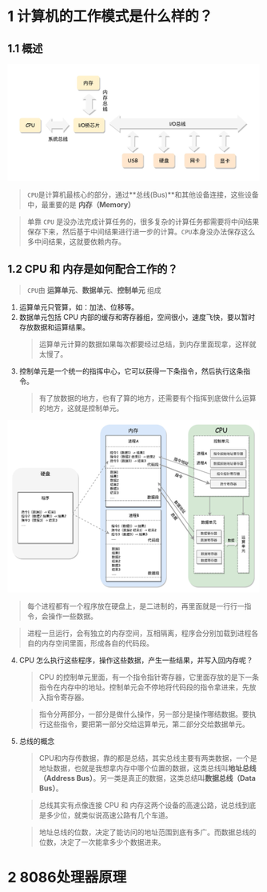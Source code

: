 # 1 计算机的工作模式是什么样的？
## 1.1 概述
![计算机硬件架构图](./../img/计算机硬件架构图.jpeg)

>`CPU`是计算机最核心的部分，通过**总线(Bus)**和其他设备连接，这些设备中，最重要的是 **内存（Memory）**

> 单靠 `CPU` 是没办法完成计算任务的，很多复杂的计算任务都需要将中间结果保存下来，然后基于中间结果进行进一步的计算。`CPU`本身没办法保存这么多中间结果，这就要依赖内存。

## 1.2 CPU 和 内存是如何配合工作的？
>`CPU`由 **运算单元**、**数据单元**、**控制单元** 组成
1. 运算单元只管算，如：加法、位移等。
2. 数据单元包括 CPU 内部的缓存和寄存器组，空间很小，速度飞快，要以暂时存放数据和运算结果。
   >运算单元计算的数据如果每次都要经过总结，到内存里面现拿，这样就太慢了。
3. 控制单元是一个统一的指挥中心，它可以获得一下条指令，然后执行这条指令。
   >有了放数据的地方，也有了算的地方，还需要有个指挥到底做什么运算的地方，这就是控制单元。

![CPU内存协作图](../img/CPU内存协作图.jpeg)

>每个进程都有一个程序放在硬盘上，是二进制的，再里面就是一行行一指令，会操作一些数据。

>进程一旦运行，会有独立的内存空间，互相隔离，程序会分别加载到进程各自的内存空间里面，形成各自的代码段。

4. CPU 怎么执行这些程序，操作这些数据，产生一些结果，并写入回内存呢？
   >CPU 的控制单元里面，有一个指令指针寄存器，它里面存放的是下一条指令在内存中的地址。控制单元会不停地将代码段的指令拿进来，先放入指令寄存器。

   >指令分两部分，一部分是做什么操作，另一部分是操作哪结数据。要执行这些指令，要把第一部分交给运算单元，第二部分交给数据单元。

5. 总线的概念
   >CPU和内存传数据，靠的都是总结，其实总线主要有两类数据，一个是地址数据，也就是我想拿内存中哪个位置的数据，这类总线叫**地址总线（Address Bus）**。另一类是真正的数据，这类总结叫**数据总线（Data Bus）**。

   >总线其实有点像连接 CPU 和 内存这两个设备的高速公路，说总线到底是多少位，就类似说高速公路有几个车道。

   >地址总线的位数，决定了能访问的地址范围到底有多广。而数据总线的位数，决定了一次能拿多少个数据进来。

# 2 8086处理器原理
